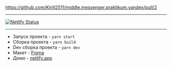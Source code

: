 https://github.com/Kirill2511/middle.messenger.praktikum.yandex/pull/2
___
[![Netlify Status](https://api.netlify.com/api/v1/badges/49ba96a1-04b4-43ef-b798-e6782c27c239/deploy-status)](https://app.netlify.com/sites/frabjous-griffin-9fa393/deploys)
____

- Запуск проекта - `yarn start`
- Сборка проекта - `yarn build`
- Dev сборка проекта - `yarn dev`
- Макет - [Figma](https://www.figma.com/file/jF5fFFzgGOxQeB4CmKWTiE/Chat_external_link?node-id=0%3A1)
- Демо - [netlify.app](frabjous-griffin-9fa393.netlify.app)
